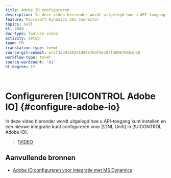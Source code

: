 ```yaml
---
title: Adobe IO configureren
description: In deze video hieronder wordt uitgelegd hoe u API-toegang instelt en een nieuwe integratie voor Unifi configureert in [!UICONTROL Adobe IO].
feature: Microsoft Dynamics 365 Connector
topics: null
kt: 2889
doc-type: feature video
activity: setup
team: PM
translation-type: tm+mt
source-git-commit: ec5f3ab9130251d9467bdf96c07fd09870eb1db0
workflow-type: tm+mt
source-wordcount: '61'
ht-degree: 1%

---
```



# Configureren [!UICONTROL Adobe IO] {#configure-adobe-io}

In deze video hieronder wordt uitgelegd hoe u API-toegang kunt instellen en een nieuwe integratie kunt configureren voor [!DNL Unifi] in [!UICONTROL Adobe IO].

>[!VIDEO](https://video.tv.adobe.com/v/27308?quality=12)

## Aanvullende bronnen

* [Adobe IO configureren voor integratie met MS Dynamics](https://docs.adobe.com/content/help/en/campaign-standard/using/integrating-with-adobe-cloud/campaign-and-microsoft-dynamics-365/configure-adobe-io-for-ms-dynamic.html)

